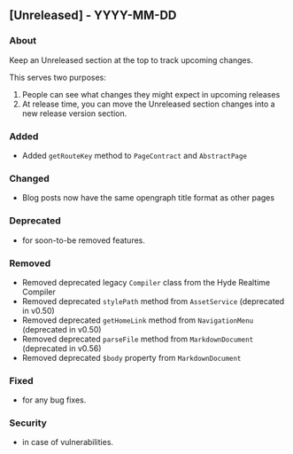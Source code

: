 ## [Unreleased] - YYYY-MM-DD

### About

Keep an Unreleased section at the top to track upcoming changes.

This serves two purposes:

1. People can see what changes they might expect in upcoming releases
2. At release time, you can move the Unreleased section changes into a new release version section.

### Added
- Added `getRouteKey` method to `PageContract` and `AbstractPage`

### Changed
- Blog posts now have the same opengraph title format as other pages

### Deprecated
- for soon-to-be removed features.

### Removed
- Removed deprecated legacy `Compiler` class from the Hyde Realtime Compiler
- Removed deprecated `stylePath` method from `AssetService` (deprecated in v0.50)
- Removed deprecated `getHomeLink` method from `NavigationMenu` (deprecated in v0.50)
- Removed deprecated `parseFile` method from `MarkdownDocument` (deprecated in v0.56)
- Removed deprecated `$body` property from `MarkdownDocument`

### Fixed
- for any bug fixes.

### Security
- in case of vulnerabilities.
